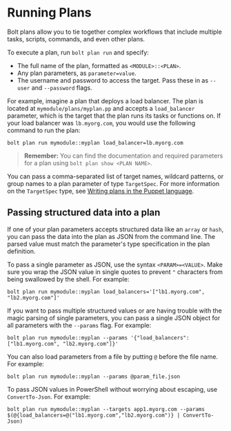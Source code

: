 # Running Plans

Bolt plans allow you to tie together complex workflows that include multiple tasks, scripts, commands, and even other plans. 

To execute a plan, run `bolt plan run` and specify:
-   The full name of the plan, formatted as `<MODULE>::<PLAN>`.
-   Any plan parameters, as `parameter=value`.
-   The username and password to access the target. Pass these in as `--user` and `--password` flags. 

For example, imagine a plan that deploys a load balancer. The plan is located at `mymodule/plans/myplan.pp` and accepts a `load_balancer` parameter, which is the target that the plan runs its tasks or functions on. If your load balancer was `lb.myorg.com`, you would use the following command to run the plan:

```
bolt plan run mymodule::myplan load_balancer=lb.myorg.com
```

> **Remember:** You can find the documentation and required parameters for a plan using `bolt plan show <PLAN NAME>`.

You can pass a comma-separated list of target names, wildcard patterns, or group names to a plan parameter of type `TargetSpec`. For more information on the `TargetSpec` type, see [Writing plans in the Puppet language](./writing_plans.md#targetspec).

## Passing structured data into a plan

If one of your plan parameters accepts structured data like an `array` or `hash`, you can pass the data into the plan as JSON from the command line. The parsed value must match the parameter's type specification in the plan definition.

To pass a single parameter as JSON, use the syntax `<PARAM>=<VALUE>`. Make sure you wrap the JSON value in single quotes to prevent `"` characters from being swallowed by the shell. For example:

```
bolt plan run mymodule::myplan load_balancers='["lb1.myorg.com", "lb2.myorg.com"]'
```

If you want to pass multiple structured values or are having trouble with the magic parsing of single parameters, you can pass a single JSON object for all parameters with the `--params` flag. For example:

```
bolt plan run mymodule::myplan --params '{"load_balancers": ["lb1.myorg.com", "lb2.myorg.com"]}'
```

You can also load parameters from a file by putting `@` before the file name. For example:

```
bolt plan run mymodule::myplan --params @param_file.json
```

To pass JSON values in PowerShell without worrying about escaping, use `ConvertTo-Json`. For example:

```
bolt plan run mymodule::myplan --targets app1.myorg.com --params $(@{load_balancers=@("lb1.myorg.com","lb2.myorg.com")} | ConvertTo-Json)
```